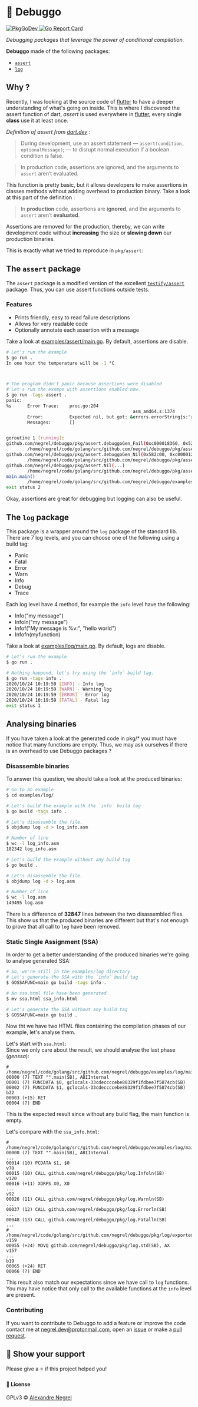 # :small_red_triangle: Debuggo

<p>
	<a href="https://pkg.go.dev/github.com/negrel/debuggo">
		<img alt="PkgGoDev" src="https://pkg.go.dev/badge/github.com/negrel/debuggo">
	</a>
	<a href="https://goreportcard.com/report/github.com/negrel/debuggo">
		<img alt="Go Report Card" src="https://goreportcard.com/badge/github.com/negrel/debuggo">
	</a>
</p>

*Debugging packages that leverage the power of conditional compilation.*

**Debuggo** made of the following packages:
- [`assert`](#the-assert-package)
- [`log`](#the-log-package)

## Why ?

Recently, I was looking at the source code of [flutter](https://flutter.dev/) to have a deeper understanding of what's
going on inside. This is where I discovered the assert function of dart, *assert* is used everywhere in
[flutter](https://flutter.dev/), every single **class** use it at least once.

*Definition of assert from [dart.dev](https://dart.dev/guides/language/language-tour#assert)* :

> During development, use an assert statement — `assert(condition, optionalMessage)`; — to disrupt normal execution if a
> boolean condition is false.

> In production code, assertions are ignored, and the arguments to `assert` aren’t evaluated.

This function is pretty basic, but it allows developers to make assertions in classes methods without adding overhead
to production binary. Take a look at this part of the definition :

>In **production** code, assertions are **ignored**, and the arguments to `assert` aren’t **evaluated**.

Assertions are removed for the production, thereby, we can write development code without **increasing** the size or
**slowing down** our production binaries.

This is exactly what we tried to reproduce in `pkg/assert`:

## The `assert` package
The `assert` package is a modified version of the excellent [`testify/assert`](https://github.com/stretchr/testify)
package. Thus, you can use assert functions outside tests.

### Features
- Prints friendly, easy to read failure descriptions  
- Allows for very readable code
- Optionally annotate each assertion with a message

Take a look at [examples/assert/main.go](https://github.com/negrel/debuggo/blob/master/examples/assert/main.go). By
default, assertions are disable.

```bash
# Let's run the example
$ go run .
In one hour the temperature will be -1 °C



# The program didn't panic because assertions were disabled
# Let's run the exampe with assertions enabled now.
$ go run -tags assert .
panic: 
%s      Error Trace:    proc.go:204
                                                asm_amd64.s:1374
        Error:          Expected nil, but got: &errors.errorString{s:"unable to get the weather forecast"}
        Messages:       []


goroutine 1 [running]:
github.com/negrel/debuggo/pkg/assert.debuggoGen_Fail(0xc000018360, 0x52, 0xc00014bf38, 0x1, 0x1, 0xc000018360)
        /home/negrel/code/golang/src/github.com/negrel/debuggo/pkg/assert/assertions.go:1071 +0x2a7
github.com/negrel/debuggo/pkg/assert.debuggoGen_Nil(0x582c00, 0xc000012d90, 0xc00014bf38, 0x1, 0x1, 0x5e9260)
        /home/negrel/code/golang/src/github.com/negrel/debuggo/pkg/assert/assertions.go:1179 +0xdb
github.com/negrel/debuggo/pkg/assert.Nil(...)
        /home/negrel/code/golang/src/github.com/negrel/debuggo/pkg/assert/assertions.go:353
main.main()
        /home/negrel/code/golang/src/github.com/negrel/debuggo/examples/assert/main.go:15 +0xda
exit status 2

```

Okay, assertions are great for debugging but logging can also be useful.

## The `log` package
This package is a wrapper around the `log` package of the standard lib. There are 7 log levels, and you can choose one of 
the following using a build tag:
- Panic
- Fatal
- Error
- Warn
- Info
- Debug
- Trace

Each log level have 4 method, for example the `info` level have the following:
- Info("my message")
- Infoln("my message")
- Infof("My message is %v:", "hello world")
- Infofn(myfunction)

Take a look at [examples/log/main.go](https://github.com/negrel/debuggo/blob/master/examples/log/main.go). By
default, logs are disable.

```bash
# Let's run the example
$ go run .

# Nothing happend, let's try using the `info` build tag.
$ go run -tags info .
2020/10/24 10:19:59 [INFO] - Info log
2020/10/24 10:19:59 [WARN] - Warning log
2020/10/24 10:19:59 [ERROR] - Error log
2020/10/24 10:19:59 [FATAL] - Fatal log
exit status 1
```

## Analysing binaries

If you have taken a look at the generated code in pkg/* you must have notice that many functions are empty. Thus, we may
ask ourselves if there is an overhead to use Debuggo packages ?

### Disassemble binaries

To answer this question, we should take a look at the produced binaries:
```bash
# Go to an example
$ cd examples/log/

# Let's build the example with the `info` build tag
$ go build -tags info .

# Let's disassemble the file.
$ objdump log -d > log_info.asm

# Number of line
$ wc -l log_info.asm
182342 log_info.asm

# Let's build the example without any build tag
$ go build .

# Let's disassemble the file.
$ objdump log -d > log.asm

# Number of line
$ wc -l log.asm
149495 log.asm
``` 

There is a difference of **32847** lines between the two disassembled files. This show us that the produced binaries are
different but that's not enough to prove that all call to `log` have been removed.

### Static Single Assignment (SSA)

In order to get a better understanding of the produced binaries we're going to analyse generated SSA:

```bash
# So, we're still in the examples/log directory
# Let's generate the SSA with the `info` build tag 
$ GOSSAFUNC=main go build -tags info .

# An ssa.html file have been generated
$ mv ssa.html ssa_info.html

# Let's generate the SSA without any build tag 
$ GOSSAFUNC=main go build .
```

Now tht we have two HTML files containing the compilation phases of our example, let's analyse them.

Let's start with `ssa.html`:  
Since we only care about the result, we should analyse the last phase (*genssa*):
```
# /home/negrel/code/golang/src/github.com/negrel/debuggo/examples/log/main.go
00000 (7) TEXT "".main(SB), ABIInternal
00001 (7) FUNCDATA $0, gclocals·33cdeccccebe80329f1fdbee7f5874cb(SB)
00002 (7) FUNCDATA $1, gclocals·33cdeccccebe80329f1fdbee7f5874cb(SB)
b22
00003 (+15) RET
00004 (?) END
```
This is the expected result since without any build flag, the main function is empty.

Let's compare with the `ssa_info.html`:
```
# /home/negrel/code/golang/src/github.com/negrel/debuggo/examples/log/main.go
00000 (7) TEXT "".main(SB), ABIInternal
...
00014 (10) PCDATA $1, $0
v70
00015 (10) CALL github.com/negrel/debuggo/pkg/log.Infoln(SB)
v120
00016 (+11) XORPS X0, X0
...
v92
00026 (11) CALL github.com/negrel/debuggo/pkg/log.Warnln(SB)
...
00037 (12) CALL github.com/negrel/debuggo/pkg/log.Errorln(SB)
...
00048 (13) CALL github.com/negrel/debuggo/pkg/log.Fatalln(SB)
...
# /home/negrel/code/golang/src/github.com/negrel/debuggo/pkg/log/exported.info.go
v159
00055 (+24) MOVQ github.com/negrel/debuggo/pkg/log.std(SB), AX
v157
...
b19
00065 (+24) RET
00066 (?) END
```

This result also match our expectations since we have call to `log` functions. You may have notice that only call to
the available functions at the `info` level are present.

### Contributing
If you want to contribute to Debuggo to add a feature or improve the code contact me at
[negrel.dev@protonmail.com](mailto:negrel.dev@protonmail.com), open an [issue](https://github.com/negrel/debuggo/issues)
or make a [pull request](https://github.com/negrel/debuggo/pulls).

## :stars: Show your support
Please give a :star: if this project helped you!

#### :scroll: License
GPLv3 © [Alexandre Negrel](https://www.negrel.dev)
